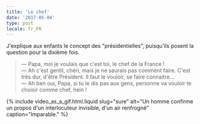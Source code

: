 ```yaml
---
title: 'Le chef'
date: '2017-05-04'
type: post
locale: fr_FR
---
```


J'explique aux enfants le concept des "présidentielles", puisqu'ils posent la question pour la dixième fois.

<!-- more -->

> — Papa, moi je voulais que c'est toi, le chef de la France !  
> — Ah c'est gentil, chéri, mais je ne saurais pas comment faire. C'est très dur, d'être Président. Il faut le vouloir, se faire connaitre…  
> — Ah ben oui, Papa, si tu le dis pas aux gens, personne va vouloir te choisir comme chef, hein !

{% include video_as_a_gif.html.liquid
slug="sure"
alt="Un homme confirme un propos d'un interlocuteur invisible, d'un air renfrogné"
caption="Imparable."
%}
